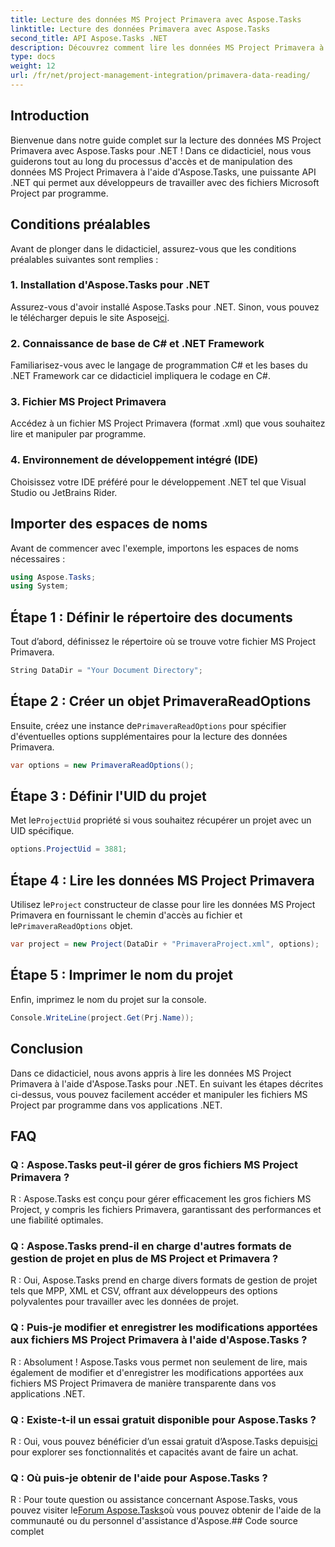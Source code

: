 ```yaml
---
title: Lecture des données MS Project Primavera avec Aspose.Tasks
linktitle: Lecture des données Primavera avec Aspose.Tasks
second_title: API Aspose.Tasks .NET
description: Découvrez comment lire les données MS Project Primavera à l'aide d'Aspose.Tasks pour .NET. Guide étape par étape avec des exemples de code.
type: docs
weight: 12
url: /fr/net/project-management-integration/primavera-data-reading/
---
```

## Introduction
Bienvenue dans notre guide complet sur la lecture des données MS Project Primavera avec Aspose.Tasks pour .NET ! Dans ce didacticiel, nous vous guiderons tout au long du processus d'accès et de manipulation des données MS Project Primavera à l'aide d'Aspose.Tasks, une puissante API .NET qui permet aux développeurs de travailler avec des fichiers Microsoft Project par programme.
## Conditions préalables
Avant de plonger dans le didacticiel, assurez-vous que les conditions préalables suivantes sont remplies :
### 1. Installation d'Aspose.Tasks pour .NET
 Assurez-vous d'avoir installé Aspose.Tasks pour .NET. Sinon, vous pouvez le télécharger depuis le site Aspose[ici](https://releases.aspose.com/tasks/net/).
### 2. Connaissance de base de C# et .NET Framework
Familiarisez-vous avec le langage de programmation C# et les bases du .NET Framework car ce didacticiel impliquera le codage en C#.
### 3. Fichier MS Project Primavera
Accédez à un fichier MS Project Primavera (format .xml) que vous souhaitez lire et manipuler par programme.
### 4. Environnement de développement intégré (IDE)
Choisissez votre IDE préféré pour le développement .NET tel que Visual Studio ou JetBrains Rider.

## Importer des espaces de noms
Avant de commencer avec l'exemple, importons les espaces de noms nécessaires :
```csharp
using Aspose.Tasks;
using System;

```

## Étape 1 : Définir le répertoire des documents
Tout d’abord, définissez le répertoire où se trouve votre fichier MS Project Primavera.
```csharp
String DataDir = "Your Document Directory";
```
## Étape 2 : Créer un objet PrimaveraReadOptions
 Ensuite, créez une instance de`PrimaveraReadOptions` pour spécifier d'éventuelles options supplémentaires pour la lecture des données Primavera.
```csharp
var options = new PrimaveraReadOptions();
```
## Étape 3 : Définir l'UID du projet
 Met le`ProjectUid` propriété si vous souhaitez récupérer un projet avec un UID spécifique.
```csharp
options.ProjectUid = 3881;
```
## Étape 4 : Lire les données MS Project Primavera
 Utilisez le`Project` constructeur de classe pour lire les données MS Project Primavera en fournissant le chemin d'accès au fichier et le`PrimaveraReadOptions` objet.
```csharp
var project = new Project(DataDir + "PrimaveraProject.xml", options);
```
## Étape 5 : Imprimer le nom du projet
Enfin, imprimez le nom du projet sur la console.
```csharp
Console.WriteLine(project.Get(Prj.Name));
```

## Conclusion
Dans ce didacticiel, nous avons appris à lire les données MS Project Primavera à l'aide d'Aspose.Tasks pour .NET. En suivant les étapes décrites ci-dessus, vous pouvez facilement accéder et manipuler les fichiers MS Project par programme dans vos applications .NET.
## FAQ
### Q : Aspose.Tasks peut-il gérer de gros fichiers MS Project Primavera ?
R : Aspose.Tasks est conçu pour gérer efficacement les gros fichiers MS Project, y compris les fichiers Primavera, garantissant des performances et une fiabilité optimales.
### Q : Aspose.Tasks prend-il en charge d'autres formats de gestion de projet en plus de MS Project et Primavera ?
R : Oui, Aspose.Tasks prend en charge divers formats de gestion de projet tels que MPP, XML et CSV, offrant aux développeurs des options polyvalentes pour travailler avec les données de projet.
### Q : Puis-je modifier et enregistrer les modifications apportées aux fichiers MS Project Primavera à l'aide d'Aspose.Tasks ?
R : Absolument ! Aspose.Tasks vous permet non seulement de lire, mais également de modifier et d'enregistrer les modifications apportées aux fichiers MS Project Primavera de manière transparente dans vos applications .NET.
### Q : Existe-t-il un essai gratuit disponible pour Aspose.Tasks ?
 R : Oui, vous pouvez bénéficier d’un essai gratuit d’Aspose.Tasks depuis[ici](https://releases.aspose.com/) pour explorer ses fonctionnalités et capacités avant de faire un achat.
### Q : Où puis-je obtenir de l'aide pour Aspose.Tasks ?
 R : Pour toute question ou assistance concernant Aspose.Tasks, vous pouvez visiter le[Forum Aspose.Tasks](https://forum.aspose.com/c/tasks/15)où vous pouvez obtenir de l'aide de la communauté ou du personnel d'assistance d'Aspose.## Code source complet